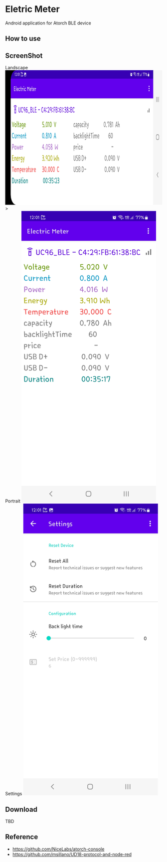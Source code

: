 # Eletric Meter

Android application for Atorch BLE device

## How to use

## ScreenShot
Landscape <img src="https://github.com/zephy-lee/ElectricMeter/blob/main/land_Electric_Meter.jpg" width="936" height="432"/>><br>
Portrait <img src="https://github.com/zephy-lee/ElectricMeter/blob/main/portrait_Electric_Meter.jpg" width="432" height="936"/>
Settings <img src="https://github.com/zephy-lee/ElectricMeter/blob/main/settings_Electric_Meter.jpg" width="432" height="936"/><br>

## Download
TBD

##

## Reference
- <https://github.com/NiceLabs/atorch-console>
- <https://github.com/msillano/UD18-protocol-and-node-red>
